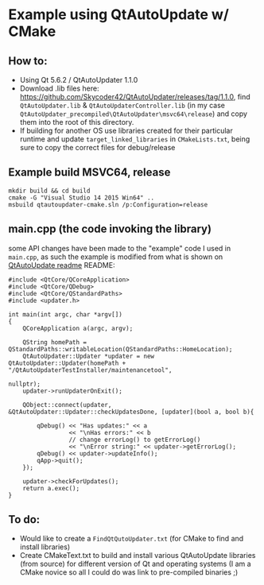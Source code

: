 # Example using QtAutoUpdate w/ CMake

## How to: 
- Using Qt 5.6.2 / QtAutoUpdater 1.1.0
- Download .lib files here: https://github.com/Skycoder42/QtAutoUpdater/releases/tag/1.1.0, find `QtAutoUpdater.lib` &  `QtAutoUpdaterController.lib` (in my case `QtAutoUpdater_precompiled\QtAutoUpdater\msvc64\release`) and copy them into the root of this directory.
- If building for another OS use libraries created for their particular runtime and update `target_linked_libraries` in `CMakeLists.txt`, being sure to copy the correct files for debug/release

## Example build MSVC64, release
```
mkdir build && cd build
cmake -G "Visual Studio 14 2015 Win64" ..
msbuild qtautoupdater-cmake.sln /p:Configuration=release
```

## main.cpp (the code invoking the library)
some API changes have been made to the "example" code I used in `main.cpp`, as such the example is modified from what is shown on [QtAutoUpdate readme](https://github.com/Skycoder42/QtAutoUpdater) README:

```
#include <QtCore/QCoreApplication>
#include <QtCore/QDebug>
#include <QtCore/QStandardPaths>
#include <updater.h>

int main(int argc, char *argv[])
{
	QCoreApplication a(argc, argv);

	QString homePath = QStandardPaths::writableLocation(QStandardPaths::HomeLocation);
	QtAutoUpdater::Updater *updater = new QtAutoUpdater::Updater(homePath + "/QtAutoUpdaterTestInstaller/maintenancetool",
																 nullptr);
	updater->runUpdaterOnExit();

	QObject::connect(updater, &QtAutoUpdater::Updater::checkUpdatesDone, [updater](bool a, bool b){
	
		qDebug() << "Has updates:" << a
				 << "\nHas errors:" << b
				 // change errorLog() to getErrorLog()
				 << "\nError string:" << updater->getErrorLog();
		qDebug() << updater->updateInfo();
		qApp->quit();
	});

	updater->checkForUpdates();
	return a.exec();
}
```

## To do:
- Would like to create a `FindQtQutoUpdater.txt` (for CMake to find and install libraries)
- Create CMakeText.txt to build and install various QtAutoUpdate libraries (from source) for different version of Qt and operating systems (I am a CMake novice so all I could do was link to pre-compiled binaries ;)